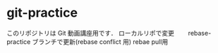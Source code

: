 # git-practice

このリポジトリは Git 動画講座用です．
ローカルリポで変更　　
rebase-practice ブランチで更新(rebase conflict 用)
rebae pull用
